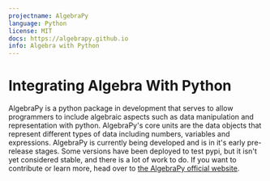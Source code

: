 ```yaml
---
projectname: AlgebraPy
language: Python
license: MIT
docs: https://algebrapy.github.io
info: Algebra with Python
---
```


# Integrating Algebra With Python
AlgebraPy is a python package in development that serves to allow programmers to include algebraic aspects such as data manipulation and representation with python. AlgebraPy's core units are the data objects that represent different types of data including numbers, variables and expressions. AlgebraPy is currently being developed and is in it's early pre-release stages. Some versions have been deployed to test pypi, but it isn't yet considered stable, and there is a lot of work to do. If you want to contribute or learn more, head over to [the AlgebraPy official website](https://algebrapy.github.io/).
